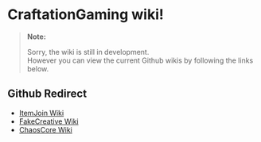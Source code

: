 # CraftationGaming wiki!



> **Note:**  
>
>Sorry, the wiki is still in development.<br/>
However you can view the current Github wikis by following the links below.

## Github Redirect

* [ItemJoin Wiki](https://github.com/RockinChaos/ItemJoin/wiki)
* [FakeCreative Wiki](https://github.com/RockinChaos/FakeCreative/wiki)
* [ChaosCore Wiki](https://github.com/RockinChaos/ChaosCore/wiki)